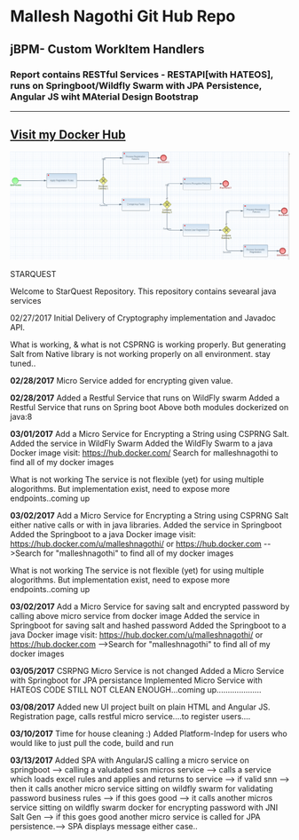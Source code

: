 # Mallesh Nagothi Git  Hub Repo
## jBPM- Custom WorkItem Handlers ##
### Report contains RESTful Services - RESTAPI[with HATEOS], runs on Springboot/Wildfly Swarm with JPA Persistence, Angular JS wiht MAterial Design Bootstrap ###
-----
[Visit my Docker Hub](https://hub.docker.com/u/malleshnagothi/ "Mallesh Nagothi Docker Hub Page")
-----
![alt text](jBPM_JPA_Springboot_WildflySwarm.png "jBPM with JPA Persistence on Springboot/Wildfly Swarm[RESTful ServicesHATEOS")


STARQUEST

Welcome to StarQuest Repository. This repository contains sevearal java services

02/27/2017
Initial Delivery of
Cryptography implementation and Javadoc API.

What is working, & what is not
CSPRNG is working properly. But generating  Salt from Native library is not working properly on all environment. stay tuned..



<b>02/28/2017</b>
Micro Service added for encrypting given value.


<b>02/28/2017</b>
Added a Restful Service that runs on WildFly swarm
Added a Restful Service that runs on Spring boot
Above both modules dockerized on java:8

<b>03/01/2017</b>
Add a Micro Service for Encrypting a String using CSPRNG Salt.
Added the service in WildFly Swarm
Added the WildFly Swarm to a java Docker image 
visit: https://hub.docker.com/
Search for malleshnagothi to find all of my docker images

What is not working
The service is not flexible (yet) for using multiple alogorithms. But implementation exist, need to expose  more endpoints..coming up


<b>03/02/2017</b>
Add a Micro Service for Encrypting a String using CSPRNG Salt either native calls or with in java libraries.
Added the service in Springboot
Added the Springboot to a java Docker image 
visit: https://hub.docker.com/u/malleshnagothi/
or https://hub.docker.com -->Search for "malleshnagothi" to find all of my docker images

What is not working
The service is not flexible (yet) for using multiple alogorithms. But implementation exist, need to expose  more endpoints..coming up



<b>03/02/2017</b>
Add a Micro Service for saving salt and encrypted password by calling above micro service from docker image
Added the service in Springboot for saving salt and hashed password
Added the Springboot to a java Docker image 
visit: https://hub.docker.com/u/malleshnagothi/
or https://hub.docker.com -->Search for "malleshnagothi" to find all of my docker images


<b>03/05/2017</b>
CSRPNG Micro Service is not changed
Added a  Micro Service with Springboot for JPA persistance 
Implemented Micro Service with HATEOS
CODE STILL NOT CLEAN ENOUGH...coming up....................

<b>03/08/2017</b>
Added new UI project built on plain HTML and Angular JS.
Registration page, calls restful micro service....to register users....

<b>03/10/2017</b>
Time for house cleaning :)
Added Platform-Indep for users who would like to just pull the code, build and run

<b>03/13/2017</b>
Added SPA with AngularJS calling a micro service on springboot --> calling a valudated ssn micros service --> calls a service which loads 
excel rules and applies and returns to service --> if valid snn --> then it calls another micro service sitting on wildfly swarm for validating password business rules
--> if this goes good --> it calls another micros service sitting on wildfly swarm docker for encrypting password with JNI Salt Gen
--> if this goes good another micro service is called for JPA persistence.--> SPA displays message either case..












